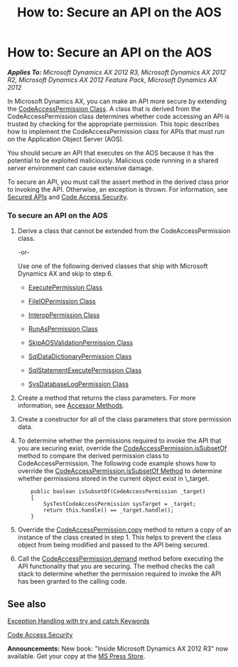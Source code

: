 ﻿---
title: 'How to: Secure an API on the AOS'
TOCTitle: 'How to: Secure an API on the AOS'
ms:assetid: 3b9b815d-56a4-44b3-b2f7-0880dfad7571
ms:mtpsurl: https://msdn.microsoft.com/en-us/library/Aa625357(v=AX.60)
ms:contentKeyID: 35242914
ms.date: 05/18/2015
mtps_version: v=AX.60
---

# How to: Secure an API on the AOS 


_**Applies To:** Microsoft Dynamics AX 2012 R3, Microsoft Dynamics AX 2012 R2, Microsoft Dynamics AX 2012 Feature Pack, Microsoft Dynamics AX 2012_

In Microsoft Dynamics AX, you can make an API more secure by extending the [CodeAccessPermission Class](https://msdn.microsoft.com/en-us/library/gg803417\(v=ax.60\)). A class that is derived from the CodeAccessPermission class determines whether code accessing an API is trusted by checking for the appropriate permission. This topic describes how to implement the CodeAccessPermission class for APIs that must run on the Application Object Server (AOS).

You should secure an API that executes on the AOS because it has the potential to be exploited maliciously. Malicious code running in a shared server environment can cause extensive damage.

To secure an API, you must call the assert method in the derived class prior to invoking the API. Otherwise, an exception is thrown. For information, see [Secured APIs](secured-apis.md) and [Code Access Security](code-access-security.md).

### To secure an API on the AOS

1.  Derive a class that cannot be extended from the CodeAccessPermission class.
    
    \-or-
    
    Use one of the following derived classes that ship with Microsoft Dynamics AX and skip to step 6.
    
      - [ExecutePermission Class](https://msdn.microsoft.com/en-us/library/gg839532\(v=ax.60\))
    
      - [FileIOPermission Class](https://msdn.microsoft.com/en-us/library/gg839563\(v=ax.60\))
    
      - [InteropPermission Class](https://msdn.microsoft.com/en-us/library/gg921452\(v=ax.60\))
    
      - [RunAsPermission Class](https://msdn.microsoft.com/en-us/library/gg926091\(v=ax.60\))
    
      - [SkipAOSValidationPermission Class](https://msdn.microsoft.com/en-us/library/gg957747\(v=ax.60\))
    
      - [SqlDataDictionaryPermission Class](https://msdn.microsoft.com/en-us/library/gg947234\(v=ax.60\))
    
      - [SqlStatementExecutePermission Class](https://msdn.microsoft.com/en-us/library/gg947244\(v=ax.60\))
    
      - [SysDatabaseLogPermission Class](https://msdn.microsoft.com/en-us/library/gg945593\(v=ax.60\))

2.  Create a method that returns the class parameters. For more information, see [Accessor Methods](accessor-methods.md).

3.  Create a constructor for all of the class parameters that store permission data.

4.  To determine whether the permissions required to invoke the API that you are securing exist, override the [CodeAccessPermission.isSubsetOf](https://msdn.microsoft.com/en-us/library/gg803424\(v=ax.60\)) method to compare the derived permission class to CodeAccessPermission. The following code example shows how to override the [CodeAccessPermission.isSubsetOf Method](https://msdn.microsoft.com/en-us/library/gg803424\(v=ax.60\)) to determine whether permissions stored in the current object exist in \_target.
    ```X++  
        public boolean isSubsetOf(CodeAccessPermission _target)
        {
            SysTestCodeAccessPermission sysTarget = _target;
            return this.handle() == _target.handle();
        }
    ```
5.  Override the [CodeAccessPermission.copy](https://msdn.microsoft.com/en-us/library/gg803415\(v=ax.60\)) method to return a copy of an instance of the class created in step 1. This helps to prevent the class object from being modified and passed to the API being secured.

6.  Call the [CodeAccessPermission.demand](https://msdn.microsoft.com/en-us/library/gg803416\(v=ax.60\)) method before executing the API functionality that you are securing. The method checks the call stack to determine whether the permission required to invoke the API has been granted to the calling code.

## See also

[Exception Handling with try and catch Keywords](exception-handling-with-try-and-catch-keywords.md)

[Code Access Security](code-access-security.md)

  
**Announcements:** New book: "Inside Microsoft Dynamics AX 2012 R3" now available. Get your copy at the [MS Press Store](https://www.microsoftpressstore.com/store/inside-microsoft-dynamics-ax-2012-r3-9780735685109).

